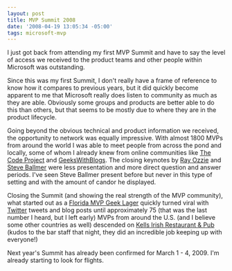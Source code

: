 ```yaml
---
layout: post
title: MVP Summit 2008
date: '2008-04-19 13:05:34 -05:00'
tags: microsoft-mvp
---
```


I just got back from attending my first MVP Summit and have to say the level of access we received to the product teams and other people within Microsoft was outstanding. 

Since this was my first Summit, I don't really have a frame of reference to know how it compares to previous years, but it did quickly become apparent to me that Microsoft really does listen to community as much as they are able. Obviously some groups and products are better able to do this than others, but that seems to be mostly due to where they are in the product lifecycle.

Going beyond the obvious technical and product information we received, the opportunity to network was equally impressive. With almost 1800 MVPs from around the world I was able to meet people from across the pond and locally, some of whom I already knew from online communities like [The Code Project](http://www.codeproject.com/) and [GeeksWithBlogs](http://geekswithblogs.net). The closing keynotes by [Ray Ozzie](http://en.wikipedia.org/wiki/Ray_Ozzie) and [Steve Ballmer](http://en.wikipedia.org/wiki/Steve_Ballmer) were less presentation and more direct question and answer periods. I've seen Steve Ballmer present before but never in this type of setting and with the amount of candor he displayed.

Closing the Summit (and showing the real strength of the MVP community), what started out as a [Florida MVP Geek Lager](http://www.devfish.net/fullblogitemview.aspx?blogid=517) quickly turned viral with [Twitter](http://twitter.com) tweets and blog posts until approximately 75 (that was the last number I heard, but I left early) MVPs from around the U.S. (and I believe some other countries as well) descended on [Kells Irish Restaurant & Pub](http://www.kellsirish.com/seattle/index.php) (kudos to the bar staff that night, they did an incredible job keeping up with everyone!)

Next year's Summit has already been confirmed for March 1 - 4, 2009. I'm already starting to look for flights.
 
